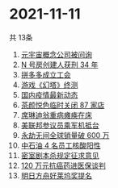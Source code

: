# 2021-11-11
  共 13条

  <!-- BEGIN -->
  <!-- 最后更新时间:Thu Nov 11 2021 12:17:17 GMT+0000 (Coordinated Universal Time) -->
  1. [元宇宙概念公司被问询](https://www.zhihu.com/search?q=元宇宙)
1. [N 号房创建人获刑 34 年](https://www.zhihu.com/search?q=n号房)
1. [拼多多成立工会](https://www.zhihu.com/search?q=拼多多)
1. [游戏《幻塔》终测](https://www.zhihu.com/search?q=幻塔)
1. [国内疫情最新动态](https://www.zhihu.com/search?q=疫情)
1. [茶颜悦色临时关闭 87 家店](https://www.zhihu.com/search?q=茶颜悦色)
1. [席琳迪翁重病瘫痪在床](https://www.zhihu.com/search?q=席琳迪翁)
1. [美联邦参议员乘军机抵台](https://www.zhihu.com/search?q=美联邦参议员抵台)
1. [永劫无间全球销量破 600 万](https://www.zhihu.com/search?q=永劫无间)
1. [中石油 4 名员工核酸阳性](https://www.zhihu.com/search?q=北京疫情)
1. [密室剧本杀规定征求意见](https://www.zhihu.com/search?q=剧本杀)
1. [120 万元抗癌药进医保谈判](https://www.zhihu.com/search?q=医保谈判)
1. [明日方舟好莱坞奖提名](https://www.zhihu.com/search?q=明日方舟)
  <!-- END -->
  